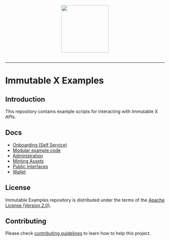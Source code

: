 <div align="center">
  <a href="https://www.immutable.com">
    <img width="150" src="https://assets-global.website-files.com/5f7eec37ff782e797edabe11/5f8d36771ffcf8c91b03e7f4_dark.svg">
  </a>
  <br>
  <br>
</div>

---

# Immutable X Examples

## Introduction

This repository contains example scripts for interacting with Immutable X APIs. 

## Docs

* [Onboarding (Self Service)](docs/onboarding.md) 
* [Modular example code](docs/modularIMX.md)
* [Administration](docs/administration.md)
* [Minting Assets](docs/minting-assets.md)
* [Public Interfaces](docs/public-interfaces.md)
* [Wallet](docs/wallet.md)

## License

Immutable Examples repository is distributed under the terms of the [Apache License (Version 2.0)](LICENSE).

## Contributing
Please check [contributing guidelines](CONTRIBUTING.md) to learn how to help this project.
